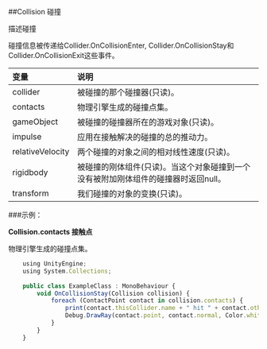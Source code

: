 ##Collision 碰撞

描述碰撞

碰撞信息被传递给Collider.OnCollisionEnter, Collider.OnCollisionStay和Collider.OnCollisionExit这些事件。

|变量|说明|
|:--|:--|
|collider|被碰撞的那个碰撞器(只读)。|
|contacts|物理引擎生成的碰撞点集。|
|gameObject|被碰撞的碰撞器所在的游戏对象(只读)。|
|impulse|应用在接触解决的碰撞的总的推动力。|
|relativeVelocity|两个碰撞的对象之间的相对线性速度(只读)。|
|rigidbody|被碰撞的刚体组件(只读)。当这个对象碰撞到一个没有被附加刚体组件的碰撞器时返回null。|
|transform|我们碰撞的对象的变换(只读)。|


###示例：

**Collision.contacts 接触点**

物理引擎生成的碰撞点集。

```javascript
    using UnityEngine;
    using System.Collections;
 
    public class ExampleClass : MonoBehaviour {
        void OnCollisionStay(Collision collision) {
            foreach (ContactPoint contact in collision.contacts) {
                print(contact.thisCollider.name + " hit " + contact.otherCollider.name);
                Debug.DrawRay(contact.point, contact.normal, Color.white);
            }
        }
    }
```
